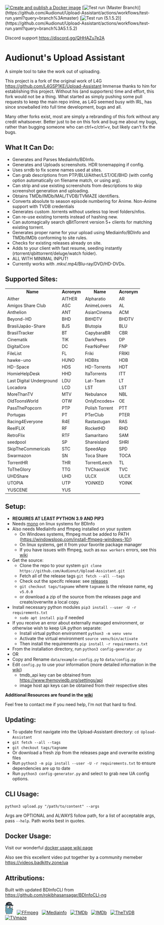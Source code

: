 [![Create and publish a Docker image](https://github.com/Audionut/Upload-Assistant/actions/workflows/docker-image.yml/badge.svg?branch=master)](https://github.com/Audionut/Upload-Assistant/actions/workflows/docker-image.yml) [![Test run (Master Branch)](https://img.shields.io/github/actions/workflow/status/Audionut/Upload-Assistant/test-run.yaml?branch=master&label=Test%20run%20(Master%20Branch%202025-07-04%2006:06%20UTC))](https://github.com/Audionut/Upload-Assistant/actions/workflows/test-run.yaml?query=branch%3Amaster) [![Test run (5.1.5.2)](https://img.shields.io/github/actions/workflow/status/Audionut/Upload-Assistant/test-run.yaml?branch=5.1.5.2&label=Test%20run%20(5.1.5.2%202025-07-19%2014:24%20UTC))](https://github.com/Audionut/Upload-Assistant/actions/workflows/test-run.yaml?query=branch%3A5.1.5.2)

Discord support https://discord.gg/QHHAZu7e2A

# Audionut's Upload Assistant

A simple tool to take the work out of uploading.

This project is a fork of the original work of L4G https://github.com/L4GSP1KE/Upload-Assistant
Immense thanks to him for establishing this project. Without his (and supporters) time and effort, this fork would not be a thing.
What started as simply pushing some pull requests to keep the main repo inline, as L4G seemed busy with IRL, has since snowballed into full time development, bugs and all.

Many other forks exist, most are simply a rebranding of this fork without any credit whatsoever.
Better just to be on this fork and bug me about my bugs, rather than bugging someone who can ctrl+c/ctrl+v, but likely can't fix the bugs.

## What It Can Do:
  - Generates and Parses MediaInfo/BDInfo.
  - Generates and Uploads screenshots. HDR tonemapping if config.
  - Uses srrdb to fix scene names used at sites.
  - Can grab descriptions from PTP/BLU/Aither/LST/OE/BHD (with config option automatically on filename match, or using arg).
  - Can strip and use existing screenshots from descriptions to skip screenshot generation and uploading.
  - Obtains TMDb/IMDb/MAL/TVDB/TVMAZE identifiers.
  - Converts absolute to season episode numbering for Anime. Non-Anime support with TVDB credentials
  - Generates custom .torrents without useless top level folders/nfos.
  - Can re-use existing torrents instead of hashing new.
  - Can automagically search qBitTorrent version 5+ clients for matching existing torrent.
  - Generates proper name for your upload using Mediainfo/BDInfo and TMDb/IMDb conforming to site rules.
  - Checks for existing releases already on site.
  - Adds to your client with fast resume, seeding instantly (rtorrent/qbittorrent/deluge/watch folder).
  - ALL WITH MINIMAL INPUT!
  - Currently works with .mkv/.mp4/Blu-ray/DVD/HD-DVDs.

## Supported Sites:
<table>
  <tr>
    <td align="center"><b>Name</b></td><td align="center"><b>Acronym</b></td>
    <td align="center"><b>Name</b></td><td align="center"><b>Acronym</b></td>
  </tr>
  <tr><td>Aither</td><td>AITHER</td><td>Alpharatio</td><td>AR</td></tr>
  <tr><td>Amigos Share Club</td><td>ASC</td><td>AnimeLovers</td><td>AL</td></tr>
  <tr><td>Anthelion</td><td>ANT</td><td>AsianCinema</td><td>ACM</td></tr>
  <tr><td>Beyond-HD</td><td>BHD</td><td>BitHDTV</td><td>BHDTV</td></tr>
  <tr><td>BrasilJapão-Share</td><td>BJS</td><td>Blutopia</td><td>BLU</td></tr>
  <tr><td>BrasilTracker</td><td>BT</td><td>CapybaraBR</td><td>CBR</td></tr>
  <tr><td>Cinematik</td><td>TIK</td><td>DarkPeers</td><td>DP</td></tr>
  <tr><td>DigitalCore</td><td>DC</td><td>FearNoPeer</td><td>FNP</td></tr>
  <tr><td>FileList</td><td>FL</td><td>Friki</td><td>FRIKI</td></tr>
  <tr><td>hawke-uno</td><td>HUNO</td><td>HDBits</td><td>HDB</td></tr>
  <tr><td>HD-Space</td><td>HDS</td><td>HD-Torrents</td><td>HDT</td></tr>
  <tr><td>HomieHelpDesk</td><td>HHD</td><td>ItaTorrents</td><td>ITT</td></tr>
  <tr><td>Last Digital Underground</td><td>LDU</td><td>Lat-Team</td><td>LT</td></tr>
  <tr><td>Locadora</td><td>LCD</td><td>LST</td><td>LST</td></tr>
  <tr><td>MoreThanTV</td><td>MTV</td><td>Nebulance</td><td>NBL</td></tr>
  <tr><td>OldToonsWorld</td><td>OTW</td><td>OnlyEncodes+</td><td>OE</td></tr>
  <tr><td>PassThePopcorn</td><td>PTP</td><td>Polish Torrent</td><td>PTT</td></tr>
  <tr><td>Portugas</td><td>PT</td><td>PTerClub</td><td>PTER</td></tr>
  <tr><td>Racing4Everyone</td><td>R4E</td><td>Rastastugan</td><td>RAS</td></tr>
  <tr><td>ReelFLiX</td><td>RF</td><td>RocketHD</td><td>RHD</td></tr>
  <tr><td>RetroFlix</td><td>RTF</td><td>Samaritano</td><td>SAM</td></tr>
  <tr><td>seedpool</td><td>SP</td><td>Shareisland</td><td>SHRI</td></tr>
  <tr><td>SkipTheCommericals</td><td>STC</td><td>SpeedApp</td><td>SPD</td></tr>
  <tr><td>Swarmazon</td><td>SN</td><td>Toca Share</td><td>TOCA</td></tr>
  <tr><td>TorrentHR</td><td>THR</td><td>TorrentLeech</td><td>TL</td></tr>
  <tr><td>ToTheGlory</td><td>TTG</td><td>TVChaosUK</td><td>TVC</td></tr>
  <tr><td>UHDShare</td><td>UHD</td><td>ULCX</td><td>ULCX</td></tr>
  <tr><td>UTOPIA</td><td>UTP</td><td>YOiNKED</td><td>YOINK</td></tr>
  <tr><td>YUSCENE</td><td>YUS</td><td></td><td></td></tr>
</table>

## **Setup:**
   - **REQUIRES AT LEAST PYTHON 3.9 AND PIP3**
   - Needs [mono](https://www.mono-project.com/) on linux systems for BDInfo
   - Also needs MediaInfo and ffmpeg installed on your system
      - On Windows systems, ffmpeg must be added to PATH (https://windowsloop.com/install-ffmpeg-windows-10/)
      - On linux systems, get it from your favorite package manager
      - If you have issues with ffmpeg, such as `max workers` errors, see this [wiki](https://github.com/Audionut/Upload-Assistant/wiki/ffmpeg---max-workers-issues)
   - Get the source:
      - Clone the repo to your system `git clone https://github.com/Audionut/Upload-Assistant.git`
      - Fetch all of the release tags `git fetch --all --tags`
      - Check out the specifc release: see [releases](https://github.com/Audionut/Upload-Assistant/releases)
      - `git checkout tags/tagname` where `tagname` is the release name, eg `v5.0.0`
      - or download a zip of the source from the releases page and create/overwrite a local copy.
   - Install necessary python modules `pip3 install --user -U -r requirements.txt`
      - `sudo apt install pip` if needed
  - If you receive an error about externally managed environment, or otherwise wish to keep UA python separate:
      - Install virtual python environment `python3 -m venv venv`
      - Activate the virtual environment `source venv/bin/activate`
      - Then install the requirements `pip install -r requirements.txt`
   - From the installation directory, run `python3 config-generator.py`
   - OR
   - Copy and Rename `data/example-config.py` to `data/config.py`
   - Edit `config.py` to use your information (more detailed information in the [wiki](https://github.com/Audionut/Upload-Assistant/wiki))
      - tmdb_api key can be obtained from https://www.themoviedb.org/settings/api
      - image host api keys can be obtained from their respective sites

   **Additional Resources are found in the [wiki](https://github.com/Audionut/Upload-Assistant/wiki)**

   Feel free to contact me if you need help, I'm not that hard to find.

## **Updating:**
  - To update first navigate into the Upload-Assistant directory: `cd Upload-Assistant`
  - `git fetch --all --tags`
  - `git checkout tags/tagname`
  - Or download a fresh zip from the releases page and overwrite existing files
  - Run `python3 -m pip install --user -U -r requirements.txt` to ensure dependencies are up to date
  - Run `python3 config-generator.py` and select to grab new UA config options.

## **CLI Usage:**
  
  `python3 upload.py "/path/to/content" --args`
  
  Args are OPTIONAL and ALWAYS follow path, for a list of acceptable args, pass `--help`.
  Path works best in quotes.

## **Docker Usage:**
  Visit our wonderful [docker usage wiki page](https://github.com/Audionut/Upload-Assistant/wiki/Docker)

  Also see this excellent video put together by a community memeber https://videos.badkitty.zone/ua

## **Attributions:**

Built with updated BDInfoCLI from https://github.com/rokibhasansagar/BDInfoCLI-ng

<p>
  <a href="https://github.com/autobrr/mkbrr"><img src="https://github.com/autobrr/mkbrr/blob/main/.github/assets/mkbrr-dark.png?raw=true" alt="mkbrr" height="40px;"></a>&nbsp;&nbsp;
  <a href="https://ffmpeg.org/"><img src="https://i.postimg.cc/xdj3BS7S/FFmpeg-Logo-new-svg.png" alt="FFmpeg" height="40px;"></a>&nbsp;&nbsp;
  <a href="https://mediaarea.net/en/MediaInfo"><img src="https://i.postimg.cc/vTkjXmHh/Media-Info-Logo-svg.png" alt="Mediainfo" height="40px;"></a>&nbsp;&nbsp;
  <a href="https://www.themoviedb.org/"><img src="https://i.postimg.cc/1tpXHx3k/blue-square-2-d537fb228cf3ded904ef09b136fe3fec72548ebc1fea3fbbd1ad9e36364db38b.png" alt="TMDb" height="40px;"></a>&nbsp;&nbsp;
  <a href="https://www.imdb.com/"><img src="https://i.postimg.cc/CLVmvwr1/IMDb-Logo-Rectangle-Gold-CB443386186.png" alt="IMDb" height="40px;"></a>&nbsp;&nbsp;
  <a href="https://thetvdb.com/"><img src="https://i.postimg.cc/Hs1KKqsS/logo1.png" alt="TheTVDB" height="40px;"></a>&nbsp;&nbsp;
  <a href="https://www.tvmaze.com/"><img src="https://i.postimg.cc/2jdRzkJp/tvm-header-logo.png" alt="TVmaze" height="40px"></a>
</p>
